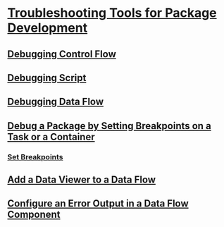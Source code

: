 # [Troubleshooting Tools for Package Development](troubleshooting-tools-for-package-development.md)
## [Debugging Control Flow](debugging-control-flow.md)
## [Debugging Script](debugging-script.md)
## [Debugging Data Flow](debugging-data-flow.md)
## [Debug a Package by Setting Breakpoints on a Task or a Container](../debug-a-package-by-setting-breakpoints-on-a-task-or-a-container.md)
### [Set Breakpoints](../../relational-databases/wmi-provider-configuration-classes/sqlserviceadvancedproperty-class/setboolvalue-method-sqlserviceadvancedproperty-class.md)
## [Add a Data Viewer to a Data Flow](../add-a-data-viewer-to-a-data-flow.md)
## [Configure an Error Output in a Data Flow Component](../configure-an-error-output-in-a-data-flow-component.md)
